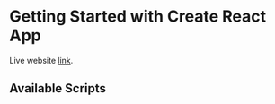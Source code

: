 # Getting Started with Create React App

Live website [link](https://laptop-market.netlify.app/).

## Available Scripts
